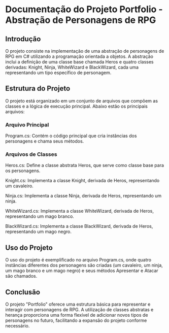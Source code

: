 
# Documentação do Projeto Portfolio - Abstração de Personagens de RPG
## Introdução
O projeto consiste na implementação de uma abstração de personagens de RPG em C# utilizando a programação orientada a objetos. A abstração inclui a definição de uma classe base chamada Heros e quatro classes derivadas: Knight, Ninja, WhiteWizard e BlackWizard, cada uma representando um tipo específico de personagem.

## Estrutura do Projeto
O projeto está organizado em um conjunto de arquivos que compõem as classes e a lógica de execução principal. Abaixo estão os principais arquivos:

### Arquivo Principal
Program.cs: Contém o código principal que cria instâncias dos personagens e chama seus métodos.
### Arquivos de Classes
Heros.cs: Define a classe abstrata Heros, que serve como classe base para os personagens.

Knight.cs: Implementa a classe Knight, derivada de Heros, representando um cavaleiro.

Ninja.cs: Implementa a classe Ninja, derivada de Heros, representando um ninja.

WhiteWizard.cs: Implementa a classe WhiteWizard, derivada de Heros, representando um mago branco.

BlackWizard.cs: Implementa a classe BlackWizard, derivada de Heros, representando um mago negro.

## Uso do Projeto
O uso do projeto é exemplificado no arquivo Program.cs, onde quatro instâncias diferentes dos personagens são criadas (um cavaleiro, um ninja, um mago branco e um mago negro) e seus métodos Apresentar e Atacar são chamados.

## Conclusão
O projeto "Portfolio" oferece uma estrutura básica para representar e interagir com personagens de RPG. A utilização de classes abstratas e herança proporciona uma forma flexível de adicionar novos tipos de personagens no futuro, facilitando a expansão do projeto conforme necessário.